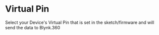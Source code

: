 # Virtual Pin

Select your Device's Virtual Pin that is set in the sketch/firmware and will send the data to Blynk.360

